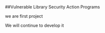 ##Vulnerable Library Security Action Programs

we are first project

We will continue to develop it

